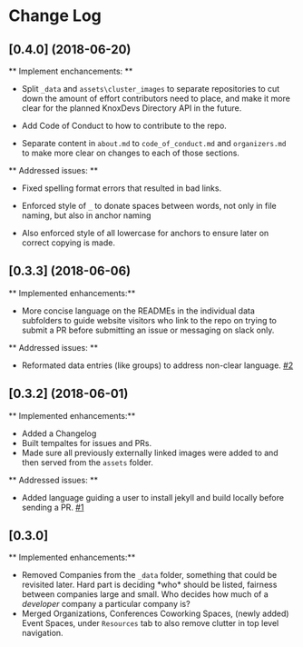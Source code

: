 # Change Log

## [0.4.0] (2018-06-20)

** Implement enchancements: **
- Split `_data` and `assets\cluster_images` to separate repositories to cut down the amount of effort contributors need to place, and make it more clear for the planned KnoxDevs Directory API in the future.

- Add Code of Conduct to how to contribute to the repo.

- Separate content in `about.md` to `code_of_conduct.md` and `organizers.md` to make more clear on changes to each of those sections.

** Addressed issues: **

- Fixed spelling format errors that resulted in bad links.

- Enforced style of `_` to donate spaces between words, not only in file naming, but also in anchor naming

- Also enforced style of all lowercase for anchors to ensure later on correct copying is made.

## [0.3.3] (2018-06-06)

** Implemented enhancements:**
- More concise language on the READMEs in the individual data subfolders to guide website visitors who link to the repo on trying to submit a PR before submitting an issue or messaging on slack only.

** Addressed issues: **
- Reformated data entries (like groups) to address non-clear language.  [\#2](https://github.com/KnoxDevs/knoxdevs.github.io/issues/1)

## [0.3.2] (2018-06-01)

** Implemented enhancements:**

- Added a Changelog
- Built tempaltes for issues and PRs.
- Made sure all previously externally linked images were added to and then served from the `assets` folder.

** Addressed issues: **
- Added language guiding a user to install jekyll and build locally before sending a PR. [\#1](https://github.com/KnoxDevs/knoxdevs.github.io/issues/1)

## [0.3.0]

** Implemented enhancements:**

- Removed Companies from the `_data` folder, something that could be revisited later. Hard part is deciding \*who\* should be listed, fairness between companies large and small. Who decides how much of a _developer_ company a particular company is?
- Merged Organizations, Conferences Coworking Spaces, (newly added) Event Spaces, under `Resources` tab to also remove clutter in top level navigation.
